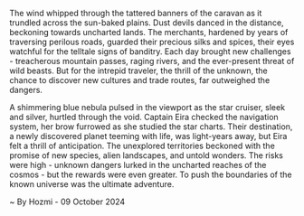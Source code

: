 
The wind whipped through the tattered banners of the caravan as it trundled across the sun-baked plains. Dust devils danced in the distance, beckoning towards uncharted lands. The merchants, hardened by years of traversing perilous roads, guarded their precious silks and spices, their eyes watchful for the telltale signs of banditry. Each day brought new challenges - treacherous mountain passes, raging rivers, and the ever-present threat of wild beasts. But for the intrepid traveler, the thrill of the unknown, the chance to discover new cultures and trade routes, far outweighed the dangers.

A shimmering blue nebula pulsed in the viewport as the star cruiser, sleek and silver, hurtled through the void. Captain Eira checked the navigation system, her brow furrowed as she studied the star charts. Their destination, a newly discovered planet teeming with life, was light-years away, but Eira felt a thrill of anticipation. The unexplored territories beckoned with the promise of new species, alien landscapes, and untold wonders. The risks were high - unknown dangers lurked in the uncharted reaches of the cosmos - but the rewards were even greater. To push the boundaries of the known universe was the ultimate adventure. 

~ By Hozmi - 09 October 2024
